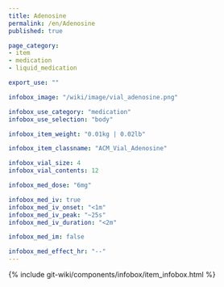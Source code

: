 ```yaml
---
title: Adenosine
permalink: /en/Adenosine
published: true

page_category:
- item
- medication
- liquid_medication

export_use: ""

infobox_image: "/wiki/image/vial_adenosine.png"

infobox_use_category: "medication"
infobox_use_selection: "body"

infobox_item_weight: "0.01kg | 0.02lb"

infobox_item_classname: "ACM_Vial_Adenosine"

infobox_vial_size: 4
infobox_vial_contents: 12

infobox_med_dose: "6mg"

infobox_med_iv: true
infobox_med_iv_onset: "<1m"
infobox_med_iv_peak: "~25s"
infobox_med_iv_duration: "<2m"

infobox_med_im: false

infobox_med_effect_hr: "--"
---
```


{% include git-wiki/components/infobox/item_infobox.html %}